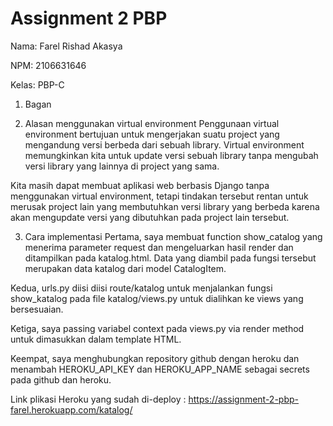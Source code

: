 
# Assignment 2 PBP
Nama: Farel Rishad Akasya

NPM: 2106631646

Kelas: PBP-C

1. Bagan


2. Alasan menggunakan virtual environment
Penggunaan virtual environment bertujuan untuk mengerjakan suatu project yang mengandung versi berbeda dari sebuah library. Virtual environment memungkinkan kita untuk update versi sebuah library tanpa mengubah versi library yang lainnya di project yang sama. 

Kita masih dapat membuat aplikasi web berbasis Django tanpa menggunakan virtual environment, tetapi tindakan tersebut rentan untuk merusak project lain yang membutuhkan versi library yang berbeda karena akan mengupdate versi yang dibutuhkan pada project lain tersebut.

3. Cara implementasi
Pertama, saya membuat function show_catalog yang menerima parameter request dan mengeluarkan hasil render dan ditampilkan pada katalog.html. Data yang diambil pada fungsi tersebut merupakan data katalog dari model CatalogItem.

Kedua, urls.py diisi diisi route/katalog untuk menjalankan fungsi show_katalog pada file katalog/views.py untuk dialihkan ke views yang bersesuaian.

Ketiga, saya passing variabel context pada views.py via render method untuk dimasukkan dalam template HTML.

Keempat, saya menghubungkan repository github dengan heroku  dan menambah HEROKU_API_KEY dan HEROKU_APP_NAME sebagai secrets pada github dan heroku.

Link plikasi Heroku yang sudah di-deploy : https://assignment-2-pbp-farel.herokuapp.com/katalog/